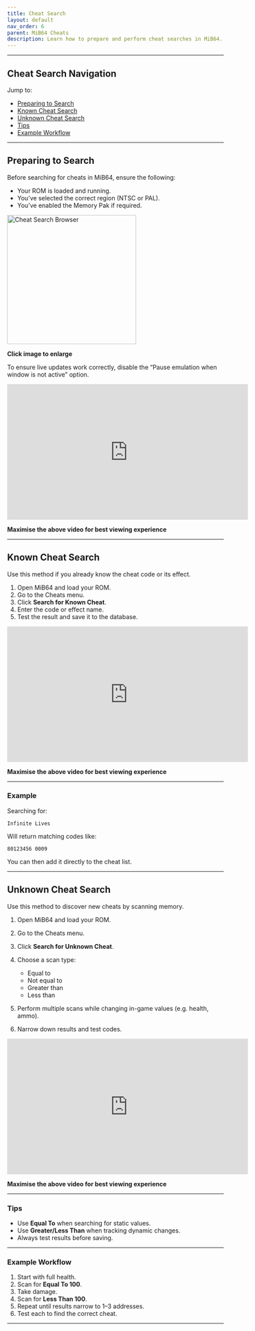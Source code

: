 ```yaml
---
title: Cheat Search
layout: default
nav_order: 6
parent: MiB64 Cheats
description: Learn how to prepare and perform cheat searches in MiB64.
---
```


---

## Cheat Search Navigation

Jump to:

- [Preparing to Search](#preparing-to-search)  
- [Known Cheat Search](#known-cheat-search)  
- [Unknown Cheat Search](#unknown-cheat-search)  
- [Tips](#tips)  
- [Example Workflow](#example-workflow)

---

## <a name="preparing-to-search">Preparing to Search</a>

Before searching for cheats in MiB64, ensure the following:

- Your ROM is loaded and running.
- You’ve selected the correct region (NTSC or PAL).
- You’ve enabled the Memory Pak if required.

<a href="/cheats/assets/images/01/Browser5b1.png" target="_blank">
  <img src="/cheats/assets/images/01/Browser5b1-300x259.png" alt="Cheat Search Browser" width="300" />
</a>
<p class="has-text-align-center"><strong>Click image to enlarge</strong></p>
<!-- ClauseEcho: Browser5b1 Interactive Image -->

To ensure live updates work correctly, disable the “Pause emulation when window is not active” option.

<iframe width="560" height="315" src="https://www.youtube.com/embed/S2rtXRwTPQ0?si=fvc71DktLhdO-yO9" title="Preparing for Cheat Search" frameborder="0" allowfullscreen></iframe>
<p class="has-text-align-center"><strong>Maximise the above video for best viewing experience</strong></p>
<!-- ClauseEcho: Preparing for Cheat Search Video -->

---

## <a name="known-cheat-search">Known Cheat Search</a>

Use this method if you already know the cheat code or its effect.

1. Open MiB64 and load your ROM.
2. Go to the Cheats menu.
3. Click **Search for Known Cheat**.
4. Enter the code or effect name.
5. Test the result and save it to the database.

<iframe width="560" height="315" src="https://www.youtube.com/embed/f7y86UMKhNE?si=l-cGH3QDIlc6TPQF" title="Known Cheat Search" frameborder="0" allowfullscreen></iframe>
<p class="has-text-align-center"><strong>Maximise the above video for best viewing experience</strong></p>
<!-- ClauseEcho: Known Cheat Search Video -->

---

### Example

Searching for:
```text
Infinite Lives
```

Will return matching codes like:
```text
80123456 0009
```

You can then add it directly to the cheat list.

---

## <a name="unknown-cheat-search">Unknown Cheat Search</a>

Use this method to discover new cheats by scanning memory.

1. Open MiB64 and load your ROM.
2. Go to the Cheats menu.
3. Click **Search for Unknown Cheat**.
4. Choose a scan type:
   - Equal to
   - Not equal to
   - Greater than
   - Less than

5. Perform multiple scans while changing in-game values (e.g. health, ammo).
6. Narrow down results and test codes.

<iframe width="560" height="315" src="https://www.youtube.com/embed/Vu52rZYh1WE?si=Q8Rflk92dUXqnrkI" title="Unknown Cheat Search" frameborder="0" allowfullscreen></iframe>
<p class="has-text-align-center"><strong>Maximise the above video for best viewing experience</strong></p>
<!-- ClauseEcho: Unknown Cheat Search Video -->

---

### Tips

- Use **Equal To** when searching for static values.
- Use **Greater/Less Than** when tracking dynamic changes.
- Always test results before saving.

---

### Example Workflow

1. Start with full health.
2. Scan for **Equal To 100**.
3. Take damage.
4. Scan for **Less Than 100**.
5. Repeat until results narrow to 1–3 addresses.
6. Test each to find the correct cheat.

---

<!-- ClauseLock: Cheat Search Sections Echoed -->
